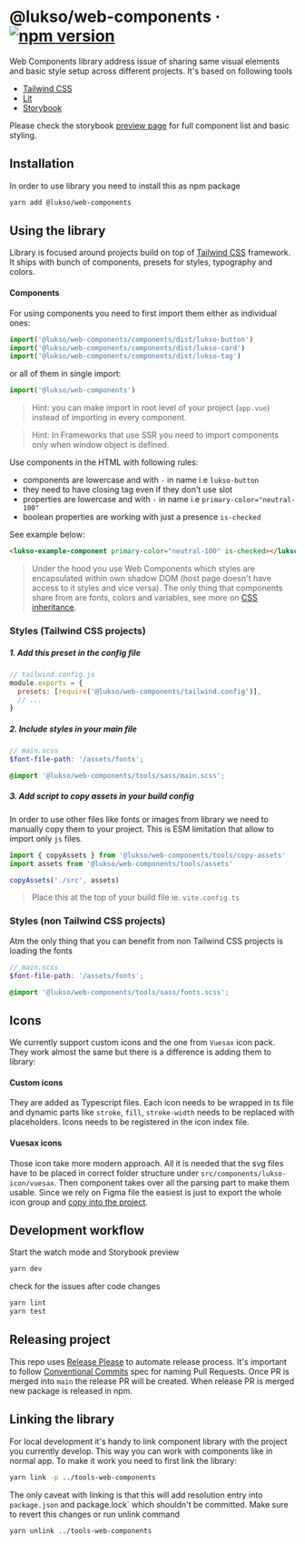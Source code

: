 # @lukso/web-components &middot; [![npm version](https://img.shields.io/npm/v/@lukso/web-components.svg?style=flat)](https://www.npmjs.com/package/@lukso/web-components)

Web Components library address issue of sharing same visual elements and basic style setup across different projects. It's based on following tools

- [Tailwind CSS](https://tailwindcss.com/)
- [Lit](https://lit.dev/)
- [Storybook](https://storybook.js.org/)

Please check the storybook [preview page](https://tools-web-components.pages.dev/) for full component list and basic styling.

## Installation

In order to use library you need to install this as npm package

```sh
yarn add @lukso/web-components
```

## Using the library

Library is focused around projects build on top of [Tailwind CSS](https://tailwindcss.com/) framework. It ships with bunch of components, presets for styles, typography and colors.

#### Components

For using components you need to first import them either as individual ones:

```js
import('@lukso/web-components/components/dist/lukso-button')
import('@lukso/web-components/components/dist/lukso-card')
import('@lukso/web-components/components/dist/lukso-tag')
```

or all of them in single import:

```js
import('@lukso/web-components')
```

> Hint: you can make import in root level of your project (`app.vue`) instead of importing in every component.

> Hint: In Frameworks that use SSR you need to import components only when window object is defined.

Use components in the HTML with following rules:

- components are lowercase and with `-` in name i.e `lukso-button`
- they need to have closing tag even if they don't use slot
- properties are lowercase and with `-` in name i.e `primary-color="neutral-100"`
- boolean properties are working with just a presence `is-checked`

See example below:

```html
<lukso-example-component primary-color="neutral-100" is-checked></lukso-button>
```

> Under the hood you use Web Components which styles are encapsulated within own shadow DOM (host page doesn't have access to it styles and vice versa). The only thing that components share from are fonts, colors and variables, see more on [CSS inheritance](https://lit.dev/docs/components/styles/#inheritance).

### Styles (Tailwind CSS projects)

##### 1. Add this preset in the config file

```js
// tailwind.config.js
module.exports = {
  presets: [require('@lukso/web-components/tailwind.config')],
  // ...
}
```

##### 2. Include styles in your main file

```scss
// main.scss
$font-file-path: '/assets/fonts';

@import '@lukso/web-components/tools/sass/main.scss';
```

##### 3. Add script to copy assets in your build config

In order to use other files like fonts or images from library we need to manually copy them to your project. This is ESM limitation that allow to import only `js` files.

```ts
import { copyAssets } from '@lukso/web-components/tools/copy-assets'
import assets from '@lukso/web-components/tools/assets'

copyAssets('./src', assets)
```

> Place this at the top of your build file ie. `vite.config.ts`

### Styles (non Tailwind CSS projects)

Atm the only thing that you can benefit from non Tailwind CSS projects is loading the fonts

```scss
// main.scss
$font-file-path: '/assets/fonts';

@import '@lukso/web-components/tools/sass/fonts.scss';
```

## Icons

We currently support custom icons and the one from `Vuesax` icon pack. They work almost the same but there is a difference is adding them to library:

#### Custom icons

They are added as Typescript files. Each icon needs to be wrapped in ts file and dynamic parts like `stroke`, `fill`, `stroke-width` needs to be replaced with placeholders. Icons needs to be registered in the icon index file.

#### Vuesax icons

Those icon take more modern approach. All it is needed that the svg files have to be placed in correct folder structure under `src/components/lukso-icon/vuesax`. Then component takes over all the parsing part to make them usable. Since we rely on Figma file the easiest is just to export the whole icon group and [copy into the project](https://share.cleanshot.com/CgthLhSs).

## Development workflow

Start the watch mode and Storybook preview

```sh
yarn dev
```

check for the issues after code changes

```sh
yarn lint
yarn test
```

## Releasing project

This repo uses [Release Please](https://github.com/googleapis/release-please) to automate release process. It's important to follow [Conventional Commits](https://www.conventionalcommits.org/) spec for naming Pull Requests. Once PR is merged into `main` the release PR will be created. When release PR is merged new package is released in npm.

## Linking the library

For local development it's handy to link component library with the project you currently develop. This way you can work with components like in normal app. To make it work you need to first link the library:

```sh
yarn link -p ../tools-web-components
```

The only caveat with linking is that this will add resolution entry into `package.json` and package.lock` which shouldn't be committed. Make sure to revert this changes or run unlink command

```sh
yarn unlink ../tools-web-components
```
